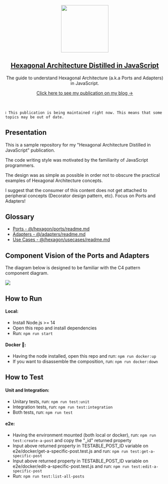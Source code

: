 <p align="center">
  <a href="https://pedromoraisf.medium.com">
    <img src="https://ouch-cdn2.icons8.com/M_NCQ9o8yHajuGD4x7kQ9WgUGSze1FKoaK3lcRMEE8E/rs:fit:840:616/czM6Ly9pY29uczgu/b3VjaC1wcm9kLmFz/c2V0cy9wbmcvMTgx/L2ZiOWExYjViLTFi/NjEtNDMzMC05NTMw/LWZhZjlkNjM1YjFm/NS5wbmc.png" height="150">
    <h2 align="center">Hexagonal Architecture Distilled in JavaScript</h2>
  </a>
</p>

<p align="center">
  The guide to understand Hexagonal Architecture (a.k.a Ports and Adapters) in JavaScript.
</p>
<p align="center">
  <a target="_blank" href="https://javascript.plainenglish.io/hexagonal-architecture-distilled-in-javascript-ultimate-guide-aac2eaa6726c">Click here to see my publication on my blog →</a>
</p>
<br />

```ℹ️ This publication is being maintained right now. This means that some topics may be out of date.```

## Presentation

This is a sample repository for my "Hexagonal Architecture Distilled in JavaScript" publication.

The code writing style was motivated by the familiarity of JavaScript programmers.

The design was as simple as possible in order not to obscure the practical examples of Hexagonal Architecture concepts.

I suggest that the consumer of this content does not get attached to peripheral concepts (Decorator design pattern, etc). Focus on Ports and Adapters!

## Glossary

- <a href="./src/hexagon/ports/readme.md">Ports - @/hexagon/ports/readme.md</a>
- <a href="./src/adapters/readme.md">Adapters - @/adapters/readme.md</a>
- <a href="./src/hexagon/usecases/readme.md">Use Cases - @/hexagon/usecases/readme.md</a>

## Component Vision of the Ports and Adapters

The diagram below is designed to be familiar with the C4 pattern component diagram.

<img src="./docs/architectural-component-vision.png">

## How to Run

#### Local:
- Install Node.js >= 14
- Open this repo and install dependencies
- Run: `npm run start`

#### Docker 🐳:
- Having the node installed, open this repo and run: `npm run docker:up`
- If you want to disassemble the composition, run: `npm run docker:down`

## How to Test

#### Unit and Integration:
- Unitary tests, run: `npm run test:unit`
- Integration tests, run: `npm run test:integration`
- Both tests, run: `npm run test`

#### e2e:
- Having the environment mounted (both local or docker), run: `npm run test:create-a-post` and copy the "_id" returned property
- Input above returned property in TESTABLE_POST_ID variable on e2e/docker/get-a-specific-post.test.js and run: `npm run test:get-a-specific-post`
- Input above returned property in TESTABLE_POST_ID variable on e2e/docker/edit-a-specific-post.test.js and run: `npm run test:edit-a-specific-post`
- Run: `npm run test:list-all-posts`
